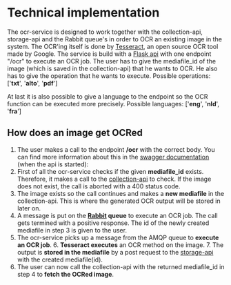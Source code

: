 # Technical implementation

The ocr-service is designed to work together with the collection-api, storage-api 
and the Rabbit queue's in order to OCR an existing image in the system. 
The OCR'ing itself is done by [Tesseract](https://tesseract-ocr.github.io/), an open source OCR tool made by Google.
The service is build with a [Flask api](https://flask.palletsprojects.com/en/2.2.x/) with one endpoint "/ocr" to execute an OCR job.
The user has to give the mediafile_id of the image (which is saved in the collection-api) that he wants to OCR. 
He also has to give the operation that he wants to execute. 
Possible operations: ['**txt**', '**alto**', '**pdf**']

At last it is also possible to give a language to the endpoint so 
the OCR function can be executed more precisely.
Possible languages: ['**eng**', '**nld**', '**fra**']


## How does an image get OCRed
1. The user makes a call to the endpoint **/ocr** with the correct body. 
You can find more information about this in the [swagger documentation](http://ocr-service.dams.localhost:8100/api/docs/) (when the api is started):
2. First of all the ocr-service checks if the given **mediafile_id** exists. Therefore, it
makes a call to the [collection-api](https://gitlab.inuits.io/rnd/inuits/dams/inuits-dams-collection) to check. If the image does not exist,
the call is aborted with a 400 status code.
3. The image exists so the call continues and makes a **new mediafile** in the collection-api.
This is where the generated OCR output will be stored in later on.
4. A message is put on the **[Rabbit](https://www.rabbitmq.com/) queue** to execute an OCR job. The call gets termined with a 
positive response. The id of the newly created mediafile in step 3 is given to the user.
5. The ocr-service picks up a message from the AMQP queue to **execute an OCR job**.
   6. **Tesseract executes** an OCR method on the image.
   7. The output is **stored in the mediafile** by a post request to the [storage-api](https://gitlab.inuits.io/rnd/inuits/dams/inuits-dams-storage) with the created mediafile(id).
8. The user can now call the collection-api with the returned mediafile_id in step 4 to **fetch the OCRed image**.


